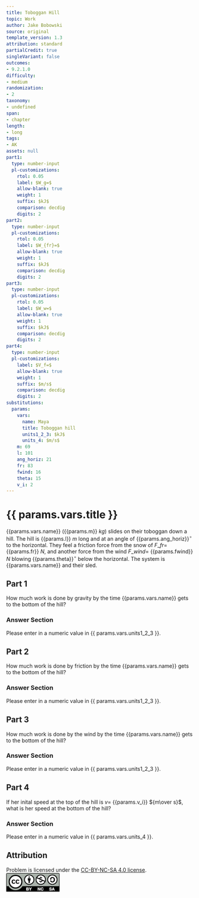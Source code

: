 ```yaml
---
title: Toboggan Hill
topic: Work
author: Jake Bobowski
source: original
template_version: 1.3
attribution: standard
partialCredit: true
singleVariant: false
outcomes:
- 9.2.1.0
difficulty:
- medium
randomization:
- 2
taxonomy:
- undefined
span:
- chapter
length:
- long
tags:
- AK
assets: null
part1:
  type: number-input
  pl-customizations:
    rtol: 0.05
    label: $W_g=$
    allow-blank: true
    weight: 1
    suffix: $kJ$
    comparison: decdig
    digits: 2
part2:
  type: number-input
  pl-customizations:
    rtol: 0.05
    label: $W_{fr}=$
    allow-blank: true
    weight: 1
    suffix: $kJ$
    comparison: decdig
    digits: 2
part3:
  type: number-input
  pl-customizations:
    rtol: 0.05
    label: $W_w=$
    allow-blank: true
    weight: 1
    suffix: $kJ$
    comparison: decdig
    digits: 2
part4:
  type: number-input
  pl-customizations:
    label: $V_f=$
    allow-blank: true
    weight: 1
    suffix: $m/s$
    comparison: decdig
    digits: 2
substitutions:
  params:
    vars:
      name: Maya
      title: Toboggan hill
      units1_2_3: $kJ$
      units_4: $m/s$
    m: 69
    l: 101
    ang_horiz: 21
    fr: 83
    fwind: 16
    theta: 15
    v_i: 2
---
```

# {{ params.vars.title }}
{{params.vars.name}} ({{params.m}} $kg$) slides on their toboggan down a hill. The hill is {{params.l}} $m$ long and at an angle of {{params.ang_horiz}}$^\circ$ to the horizontal. They feel a friction force from the snow of $F\_{fr} =$ {{params.fr}} $N$, and another force from the wind $F\_{wind} =$ {{params.fwind}} $N$ blowing {{params.theta}}$^\circ$ below the horizontal. The system is {{params.vars.name}} and their sled.

## Part 1

How much work is done by gravity by the time {{params.vars.name}} gets to the bottom of the hill?

### Answer Section

Please enter in a numeric value in {{ params.vars.units1_2_3 }}.

## Part 2

How much work is done by friction by the time {{params.vars.name}} gets to the bottom of the hill?

### Answer Section

Please enter in a numeric value in {{ params.vars.units1_2_3 }}.

## Part 3

How much work is done by the wind by the time {{params.vars.name}} gets to the bottom of the hill?

### Answer Section

Please enter in a numeric value in {{ params.vars.units1_2_3 }}.

## Part 4

If her inital speed at the top of the hill is $v =$ {{params.v_i}} ${m\over s}$, what is her speed at the bottom of the hill?

### Answer Section

Please enter in a numeric value in {{ params.vars.units_4 }}.

## Attribution

Problem is licensed under the [CC-BY-NC-SA 4.0 license](https://creativecommons.org/licenses/by-nc-sa/4.0/).<br> ![The Creative Commons 4.0 license requiring attribution-BY, non-commercial-NC, and share-alike-SA license.](https://raw.githubusercontent.com/firasm/bits/master/by-nc-sa.png)